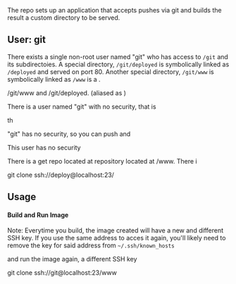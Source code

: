 The repo sets up an application that accepts pushes via git
and builds the result a custom directory to be served.

## User: git

There exists a single non-root user named "git" who has access to `/git` and its subdirectoies.
A special directory, `/git/deployed` is symbolically linked as `/deployed` and served on port 80.
Another special directory, `/git/www` is symbolically linked as `/www` is a .

/git/www and /git/deployed.
(aliased as )

There is a user named "git" with no security, that is

th

"git" has no security, so you can push and

This user has no security

There is a get repo located at repository located at /www.
There i

git clone ssh://deploy@localhost:23/

## Usage

#### Build and Run Image

Note:
Everytime you build, the image created will have a new and different SSH key.
If you use the same address to acces it again,
you'll likely need to remove the key for said address from `~/.ssh/known_hosts`

and run the image again, a different SSH key

git clone ssh://git@localhost:23/www
